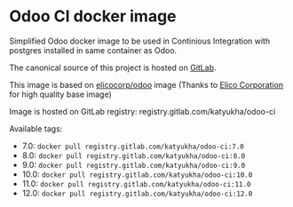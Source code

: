 # Odoo CI docker image

Simplified Odoo docker image to be used in Continious Integration
with postgres installed in same container as Odoo.

The canonical source of this project is hosted on [GitLab](https://gitlab.com/katyukha/odoo-ci).

This image is based on [elicocorp/odoo](https://hub.docker.com/r/elicocorp/odoo/) image
(Thanks to [Elico Corporation](https://github.com/Elico-Corp) for high quality base image)

Image is hosted on GitLab registry: registry.gitlab.com/katyukha/odoo-ci

Available tags:
- 7.0: `docker pull registry.gitlab.com/katyukha/odoo-ci:7.0`
- 8.0: `docker pull registry.gitlab.com/katyukha/odoo-ci:8.0`
- 9.0: `docker pull registry.gitlab.com/katyukha/odoo-ci:9.0`
- 10.0: `docker pull registry.gitlab.com/katyukha/odoo-ci:10.0`
- 11.0: `docker pull registry.gitlab.com/katyukha/odoo-ci:11.0`
- 12.0: `docker pull registry.gitlab.com/katyukha/odoo-ci:12.0`
